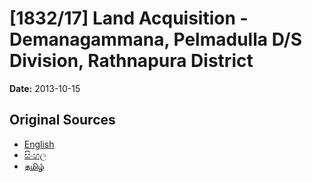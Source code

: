 # [1832/17] Land Acquisition - Demanagammana, Pelmadulla D/S Division, Rathnapura District

**Date:** 2013-10-15

## Original Sources

- [English](https://documents.gov.lk/view/extra-gazettes/2013/10/1832-17_E.pdf)
- [සිංහල](https://documents.gov.lk/view/extra-gazettes/2013/10/1832-17_S.pdf)
- [தமிழ்](https://documents.gov.lk/view/extra-gazettes/2013/10/1832-17_T.pdf)
